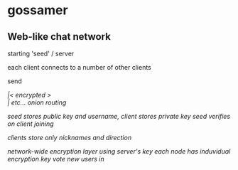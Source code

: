 # gossamer
Web-like chat network
------------------------------------------

starting 'seed' / server

each client connects to a number of other clients

send <address>|<     encrypted     >
               <address>|<encrypted>
	etc... onion routing


seed stores public key and username, client stores private key
seed verifies on client joining

clients store only nicknames and direction

network-wide encryption layer using server's key
each node has induvidual encryption key
vote new users in
